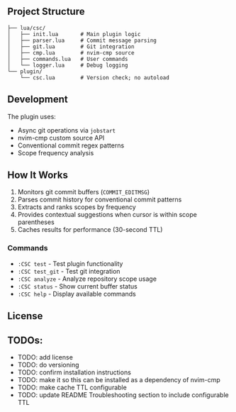 ## Project Structure

```
├── lua/csc/
│   ├── init.lua       # Main plugin logic
│   ├── parser.lua     # Commit message parsing
│   ├── git.lua        # Git integration
│   ├── cmp.lua        # nvim-cmp source
│   ├── commands.lua   # User commands
│   └── logger.lua     # Debug logging
└── plugin/
    └── csc.lua        # Version check; no autoload
```

## Development

The plugin uses:
- Async git operations via `jobstart`
- nvim-cmp custom source API
- Conventional commit regex patterns
- Scope frequency analysis

## How It Works

1. Monitors git commit buffers (`COMMIT_EDITMSG`)
2. Parses commit history for conventional commit patterns
3. Extracts and ranks scopes by frequency
4. Provides contextual suggestions when cursor is within scope parentheses
5. Caches results for performance (30-second TTL)

### Commands

- `:CSC test` - Test plugin functionality
- `:CSC test_git` - Test git integration
- `:CSC analyze` - Analyze repository scope usage
- `:CSC status` - Show current buffer status
- `:CSC help` - Display available commands

## License

## TODOs:
- TODO: add license
- TODO: do versioning
- TODO: confirm installation instructions
- TODO: make it so this can be installed as a dependency of nvim-cmp
- TODO: make cache TTL configurable
- TODO: update README Troubleshooting section to include configurable TTL
